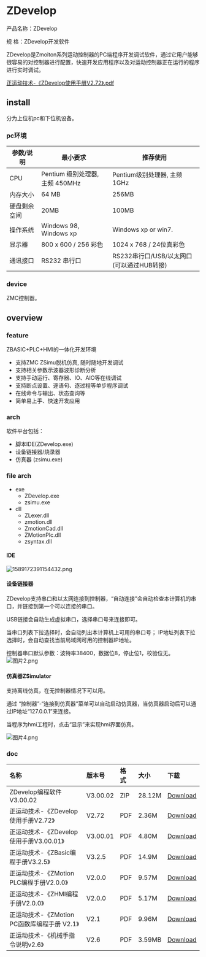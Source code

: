 # ZDevelop
产品名称：ZDevelop

规 格：ZDevelop开发软件

ZDevelop是Zmoiton系列运动控制器的PC端程序开发调试软件，通过它用户能够很容易的对控制器进行配置，快速开发应用程序以及对运动控制器正在运行的程序进行实时调试。

[正运动技术-《ZDevelop使用手册V2.72》.pdf](http://www.zmotion.com.cn/upload/%E6%AD%A3%E8%BF%90%E5%8A%A8%E6%8A%80%E6%9C%AF-%E3%80%8AZDevelop%E4%BD%BF%E7%94%A8%E6%89%8B%E5%86%8CV2.72%E3%80%8B.pdf)



## install
分为上位机pc和下位机设备。

### pc环境

| **参数/说明** | **最小要求**                    | **推荐使用**                              |
| ------------- | ------------------------------- | ----------------------------------------- |
| CPU           | Pentium 级别处理器, 主频 450MHz | Pentium级别处理器, 主频1GHz               |
| 内存大小      | 64 MB                           | 256MB                                     |
| 硬盘剩余空间  | 20MB                            | 100MB                                     |
| 操作系统      | Windows 98, Windows xp          | Windows xp or win7.                       |
| 显示器        | 800 x 600 / 256 彩色            | 1024 x 768 / 24位真彩色                   |
| 通讯接口      | RS232 串行口                    | RS232串行口/USB/以太网口(可以通过HUB转接) |

### device

ZMC控制器。
## overview
### feature

ZBASIC+PLC+HMI的一体化开发环境
- 支持ZMC ZSimu脱机仿真, 随时随地开发调试
- 支持相关参数示波器波形诊断分析
- 支持手动运行、寄存器、IO、AIO等在线调试
- 支持断点设置、逐语句、逐过程等单步程序调试
- 在线命令与输出、状态查询等
- 简单易上手、快速开发应用


### arch

软件平台包括：
- 脚本IDE(ZDevelop.exe)
- 设备链接器/烧录器
- 仿真器 (zsimu.exe)

### file arch

- exe
  - ZDevelop.exe
  - zsimu.exe
- dll
  - ZLexer.dll
  - zmotion.dll
  - ZmotionCad.dll
  - ZMotionPlc.dll
  - zsyntax.dll

#### IDE


![1589172391154432.png](http://www.zmotion.com.cn/upload/20200511/1589172391154432.png)



#### 设备链接器
ZDevelop支持串口和以太网连接到控制器，“自动连接”会自动检查本计算机的串口，并链接到第一个可以连接的串口。

USB链接会自动生成虚拟串口，选择串口号来连接即可。

当串口列表下拉选择时，会自动列出本计算机上可用的串口号； IP地址列表下拉选择时，会自动查找当前局域网可用的控制器IP地址。

控制器串口默认参数：波特率38400，数据位8，停止位1，校验位无。
![图片2.png](http://www.zmotion.com.cn/upload/20200511/1589172441554860.png)


#### 仿真器ZSimulator

支持离线仿真，在无控制器情况下可以用。

通过 “控制器”-“连接到仿真器”菜单可以自动启动仿真器，当仿真器启动后可以通过IP地址“127.0.0.1”来连接。

当程序为hmi工程时，点击“显示”来实现hmi界面仿真。

![图片4.png](http://www.zmotion.com.cn/upload/20200511/1589172620731335.png)

### doc


| 名称                                         | 版本号   | 格式 | 大小   | 下载                                                         |
| :------------------------------------------- | :------- | :--- | :----- | :----------------------------------------------------------- |
| ZDevelop编程软件V3.00.02                     | V3.00.02 | ZIP  | 28.12M | [Download](http://www.zmotion.com.cn/upload/ZDevelop3.00.02.zip) |
| 正运动技术-《ZDevelop使用手册V2.72》         | V2.72    | PDF  | 2.36M  | [Download](http://www.zmotion.com.cn/upload/正运动技术-《ZDevelop使用手册V2.72》.pdf) |
| 正运动技术-《ZDevelop使用手册V3.00.01》      | V3.00.01 | PDF  | 4.80M  | [Download](http://www.zmotion.com.cn/upload/正运动技术-《ZDevelop使用手册V3.00.01》.pdf) |
| 正运动技术-《ZBasic编程手册V3.2.5》          | V3.2.5   | PDF  | 14.9M  | [Download](http://www.zmotion.com.cn/upload/正运动技术-《ZBasic编程手册V3.2.5》.pdf) |
| 正运动技术-《ZMotion PLC编程手册V2.0.0》     | V2.0.0   | PDF  | 9.57M  | [Download](http://www.zmotion.com.cn/upload/正运动技术-《ZMotion%20PLC编程手册V2.0.0》.pdf) |
| 正运动技术-《ZHMI编程手册V2.0.0》            | V2.0.0   | PDF  | 5.17M  | [Download](http://www.zmotion.com.cn/upload/正运动技术-《ZHMI编程手册V2.0.0》.pdf) |
| 正运动技术-《ZMotion PC函数库编程手册 V2.1》 | V2.1     | PDF  | 9.96M  | [Download](http://www.zmotion.com.cn/upload/正运动技术-《ZMotion%20PC函数库编程手册%20V2.1》.pdf) |
| 正运动技术-《机械手指令说明v2.6》            | V2.6     | PDF  | 3.59MB | [Download](http://www.zmotion.com.cn/upload/正运动技术-《机械手指令说明v2.6》.pdf) |

